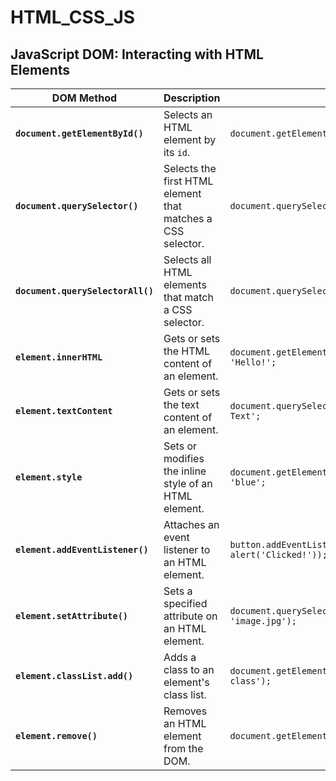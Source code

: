 # HTML_CSS_JS

## JavaScript DOM: Interacting with HTML Elements

| **DOM Method**                 | **Description**                                               | **Example**                                                            | **Usage**                                                       |
|---------------------------------|---------------------------------------------------------------|------------------------------------------------------------------------|-----------------------------------------------------------------|
| **`document.getElementById()`** | Selects an HTML element by its `id`.                          | `document.getElementById('myDiv');`                                    | Selects an element with `id="myDiv"`.                           |
| **`document.querySelector()`**  | Selects the first HTML element that matches a CSS selector.   | `document.querySelector('.button');`                                   | Selects the first element with class `button`.                  |
| **`document.querySelectorAll()`**| Selects all HTML elements that match a CSS selector.          | `document.querySelectorAll('.button');`                                | Selects all elements with class `button`.                       |
| **`element.innerHTML`**         | Gets or sets the HTML content of an element.                  | `document.getElementById('myDiv').innerHTML = 'Hello!';`               | Sets the inner HTML of `myDiv` to `"Hello!"`.                   |
| **`element.textContent`**       | Gets or sets the text content of an element.                  | `document.querySelector('p').textContent = 'New Text';`                | Sets the text content of a `<p>` tag to `"New Text"`.           |
| **`element.style`**             | Sets or modifies the inline style of an HTML element.         | `document.getElementById('myDiv').style.color = 'blue';`               | Changes the text color of `myDiv` to `"blue"`.                  |
| **`element.addEventListener()`**| Attaches an event listener to an HTML element.                | `button.addEventListener('click', () => alert('Clicked!'));`           | Executes the function when the button is clicked.               |
| **`element.setAttribute()`**    | Sets a specified attribute on an HTML element.                | `document.querySelector('img').setAttribute('src', 'image.jpg');`      | Changes the `src` of an `<img>` element to `"image.jpg"`.       |
| **`element.classList.add()`**   | Adds a class to an element's class list.                      | `document.getElementById('myDiv').classList.add('new-class');`          | Adds the `"new-class"` to `myDiv`.                              |
| **`element.remove()`**          | Removes an HTML element from the DOM.                         | `document.getElementById('myDiv').remove();`                           | Removes the `myDiv` element from the webpage.                   |



